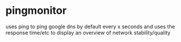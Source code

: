 # pingmonitor
uses ping to ping google dns by default every x seconds and uses the response time/etc to display an overview of network stability/quality
